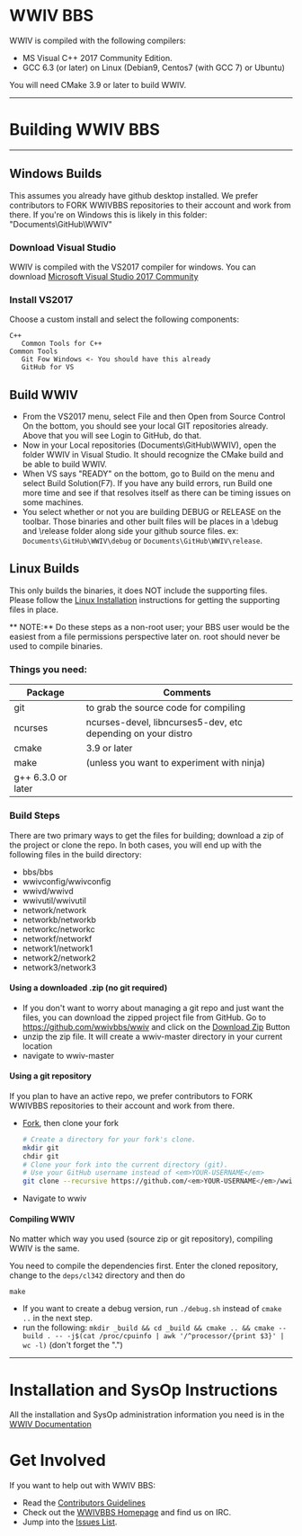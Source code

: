WWIV BBS
========

WWIV is compiled with the following compilers:
  
- MS Visual C++ 2017 Community Edition.
- GCC 6.3 (or later) on Linux 
  (Debian9, Centos7 (with GCC 7) or Ubuntu)

You will need CMake 3.9 or later to build WWIV.

***

# Building WWIV BBS
***

## Windows Builds
This assumes you already have github desktop installed.
We prefer contributors to FORK WWIVBBS repositories to their account and work from there.
If you're on Windows this is likely in this folder: "Documents\GitHub\WWIV"

### Download Visual Studio
WWIV is compiled with the VS2017 compiler for windows. You can download [Microsoft Visual Studio 2017 Community](https://www.visualstudio.com/downloads/)

### Install VS2017
Choose a custom install and select the following components:
```
C++
   Common Tools for C++
Common Tools
   Git Fow Windows <- You should have this already
   GitHub for VS
```

## Build WWIV
* From the VS2017 menu, select File and then Open from Source Control
On the bottom, you should see your local GIT repositories already.
Above that you will see Login to GitHub, do that.
* Now in your Local repositories (Documents\GitHub\WWIV), open the
  folder WWIV in Visual Studio. It should recognize the CMake build
  and be able to build WWIV.
* When VS says "READY" on the bottom, go to Build on the menu and select Build Solution(F7). If you have any build errors, run Build one more time and see if that resolves itself as there can be timing issues on some machines.
* You select whether or not you are building DEBUG or RELEASE on the toolbar. Those binaries and other built files will be places in a \debug and \release folder along side your github source files. ex: ```Documents\GitHub\WWIV\debug``` or ```Documents\GitHub\WWIV\release```.

## Linux Builds
This only builds the binaries, it does NOT include the supporting files.  Please follow the 
[Linux Installation](http://docs.wwivbbs.org/en/latest/linux_installation/) instructions for getting the supporting files in place.

** NOTE:** Do these steps as a non-root user; your BBS user would be the easiest from a file permissions perspective later on.  root should never be used to compile binaries.

### Things you need:

Package | Comments
------- | ----------
git | to grab the source code for compiling  
ncurses | ncurses-devel, libncurses5-dev, etc depending on your distro
cmake | 3.9 or later
make | (unless you want to experiment with ninja)
g++ 6.3.0 or later | 

### Build Steps
There are two primary ways to get the files for building; download a zip of the project or clone the repo.  In both cases, you will end up with the following files in the build directory:  

* bbs/bbs  
* wwivconfig/wwivconfig  
* wwivd/wwivd  
* wwivutil/wwivutil  
* network/network  
* networkb/networkb
* networkc/networkc
* networkf/networkf
* network1/network1
* network2/network2
* network3/network3

#### Using a downloaded .zip (no git required)
* If you don't want to worry about managing a git repo and just want the files, you can download the zipped project file from GitHub.  Go to 
https://github.com/wwivbbs/wwiv and click on the [Download Zip](https://github.com/wwivbbs/wwiv/archive/master.zip) Button
* unzip the zip file. It will create a wwiv-master directory in your current location
* navigate to wwiv-master

#### Using a git repository
If you plan to have an active repo, we prefer contributors to FORK WWIVBBS repositories to their account and work from there.  
* [Fork](https://help.github.com/articles/fork-a-repo/), then clone your fork
    
    ```bash
    # Create a directory for your fork's clone.
    mkdir git
    chdir git
    # Clone your fork into the current directory (git).
    # Use your GitHub username instead of <em>YOUR-USERNAME</em>
    git clone --recursive https://github.com/<em>YOUR-USERNAME</em>/wwiv.git
    ```
* Navigate to wwiv

#### Compiling WWIV

No matter which way you used (source zip or git repository), compiling WWIV is the same.

You need to compile the dependencies first. Enter the cloned repository, change to the ```deps/cl342``` directory and then do

```
make
```

* If you want to create a debug version, run ```./debug.sh``` instead of
  ```cmake ..``` in the next step.
* run the following:
  ```mkdir _build && cd _build && cmake .. && cmake --build . -- -j$(cat /proc/cpuinfo | awk '/^processor/{print $3}' | wc -l)``` 
  (don't forget the ".")

*** 

Installation and SysOp Instructions
====================

All the installation and SysOp administration information you 
need is in the [WWIV Documentation](https://docs.wwivbbs.org/)

Get Involved
====================

If you want to help out with WWIV BBS:

* Read the [Contributors Guidelines](contributing.md)
* Check out the [WWIVBBS Homepage](https://www.wwivbbs.org) and find us on IRC.
* Jump into the [Issues List](https://github.com/wwivbbs/wwiv/issues).
